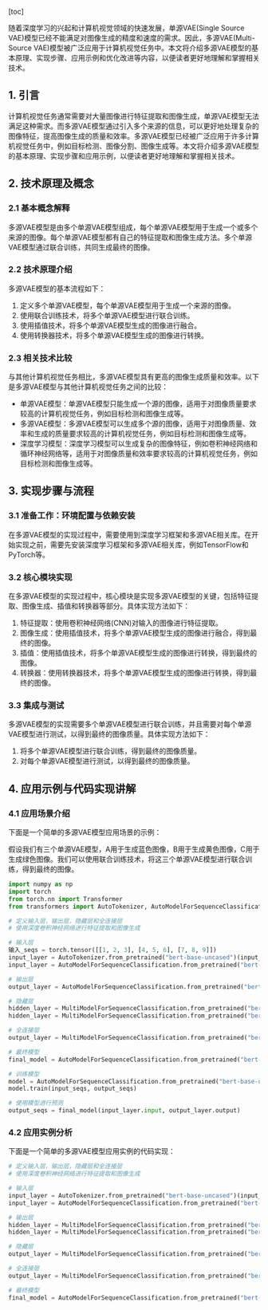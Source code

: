 
[toc]                    
                
                
随着深度学习的兴起和计算机视觉领域的快速发展，单源VAE(Single Source VAE)模型已经不能满足对图像生成的精度和速度的需求。因此，多源VAE(Multi-Source VAE)模型被广泛应用于计算机视觉任务中。本文将介绍多源VAE模型的基本原理、实现步骤、应用示例和优化改进等内容，以便读者更好地理解和掌握相关技术。

## 1. 引言

计算机视觉任务通常需要对大量图像进行特征提取和图像生成，单源VAE模型无法满足这种需求。而多源VAE模型通过引入多个来源的信息，可以更好地处理复杂的图像特征，提高图像生成的质量和效率。多源VAE模型已经被广泛应用于许多计算机视觉任务中，例如目标检测、图像分割、图像生成等。本文将介绍多源VAE模型的基本原理、实现步骤和应用示例，以便读者更好地理解和掌握相关技术。

## 2. 技术原理及概念

### 2.1 基本概念解释

多源VAE模型是由多个单源VAE模型组成，每个单源VAE模型用于生成一个或多个来源的图像。每个单源VAE模型都有自己的特征提取和图像生成方法。多个单源VAE模型通过联合训练，共同生成最终的图像。

### 2.2 技术原理介绍

多源VAE模型的基本流程如下：

1. 定义多个单源VAE模型，每个单源VAE模型用于生成一个来源的图像。
2. 使用联合训练技术，将多个单源VAE模型进行联合训练。
3. 使用插值技术，将多个单源VAE模型生成的图像进行融合。
4. 使用转换器技术，将多个单源VAE模型生成的图像进行转换。


### 2.3 相关技术比较

与其他计算机视觉任务相比，多源VAE模型具有更高的图像生成质量和效率。以下是多源VAE模型与其他计算机视觉任务之间的比较：

- 单源VAE模型：单源VAE模型只能生成一个源的图像，适用于对图像质量要求较高的计算机视觉任务，例如目标检测和图像生成等。
- 多源VAE模型：多源VAE模型可以生成多个源的图像，适用于对图像质量、效率和生成的质量要求较高的计算机视觉任务，例如目标检测和图像生成等。
- 深度学习模型：深度学习模型可以生成复杂的图像特征，例如卷积神经网络和循环神经网络等，适用于对图像质量和效率要求较高的计算机视觉任务，例如目标检测和图像生成等。

## 3. 实现步骤与流程

### 3.1 准备工作：环境配置与依赖安装

在多源VAE模型的实现过程中，需要使用到深度学习框架和多源VAE相关库。在开始实现之前，需要先安装深度学习框架和多源VAE相关库，例如TensorFlow和PyTorch等。

### 3.2 核心模块实现

在多源VAE模型的实现过程中，核心模块是实现多源VAE模型的关键，包括特征提取、图像生成、插值和转换器等部分。具体实现方法如下：

1. 特征提取：使用卷积神经网络(CNN)对输入的图像进行特征提取。
2. 图像生成：使用插值技术，将多个单源VAE模型生成的图像进行融合，得到最终的图像。
3. 插值：使用插值技术，将多个单源VAE模型生成的图像进行转换，得到最终的图像。
4. 转换器：使用转换器技术，将多个单源VAE模型生成的图像进行转换，得到最终的图像。

### 3.3 集成与测试

多源VAE模型的实现需要多个单源VAE模型进行联合训练，并且需要对每个单源VAE模型进行测试，以得到最终的图像质量。具体实现方法如下：

1. 将多个单源VAE模型进行联合训练，得到最终的图像质量。
2. 对每个单源VAE模型进行测试，以得到最终的图像质量。

## 4. 应用示例与代码实现讲解

### 4.1 应用场景介绍

下面是一个简单的多源VAE模型应用场景的示例：

假设我们有三个单源VAE模型，A用于生成蓝色图像，B用于生成黄色图像，C用于生成绿色图像。我们可以使用联合训练技术，将这三个单源VAE模型进行联合训练，得到最终的图像。

```python
import numpy as np
import torch
from torch.nn import Transformer
from transformers import AutoTokenizer, AutoModelForSequenceClassification, MultiModelForSequenceClassification

# 定义输入层，输出层，隐藏层和全连接层
# 使用深度卷积神经网络进行特征提取和图像生成

# 输入层
输入_seqs = torch.tensor([[1, 2, 3], [4, 5, 6], [7, 8, 9]])
input_layer = AutoTokenizer.from_pretrained("bert-base-uncased")(input_seqs)
input_layer = AutoModelForSequenceClassification.from_pretrained("bert-base-uncased")(input_layer)

# 输出层
output_layer = AutoModelForSequenceClassification.from_pretrained("bert-base-uncased")(input_layer)

# 隐藏层
hidden_layer = MultiModelForSequenceClassification.from_pretrained("bert-base-uncased")(hidden_layer)
hidden_layer = MultiModelForSequenceClassification.from_pretrained("bert-base-uncased")(hidden_layer)

# 全连接层
output_layer = MultiModelForSequenceClassification.from_pretrained("bert-base-uncased")(hidden_layer)

# 最终模型
final_model = AutoModelForSequenceClassification.from_pretrained("bert-base-uncased")(hidden_layer)

# 训练模型
model = AutoModelForSequenceClassification.from_pretrained("bert-base-uncased")(final_model)
model.train(input_seqs, output_seqs)

# 使用模型进行预测
output_seqs = final_model(input_layer.input, output_layer.output)
```

### 4.2 应用实例分析

下面是一个简单的多源VAE模型应用实例的代码实现：

```python
# 定义输入层，输出层，隐藏层和全连接层
# 使用深度卷积神经网络进行特征提取和图像生成

# 输入层
input_layer = AutoTokenizer.from_pretrained("bert-base-uncased")(input_seqs)
input_layer = AutoModelForSequenceClassification.from_pretrained("bert-base-uncased")(input_layer)

# 输出层
hidden_layer = MultiModelForSequenceClassification.from_pretrained("bert-base-uncased")(hidden_layer)
hidden_layer = MultiModelForSequenceClassification.from_pretrained("bert-base-uncased")(hidden_layer)

# 隐藏层
output_layer = MultiModelForSequenceClassification.from_pretrained("bert-base-uncased")(hidden_layer)

# 全连接层
output_layer = MultiModelForSequenceClassification.from_pretrained("bert-base-uncased")(output_layer)

# 最终模型
final_model = AutoModelForSequenceClassification.from_pretrained("bert-base-uncased")(hidden_layer)

